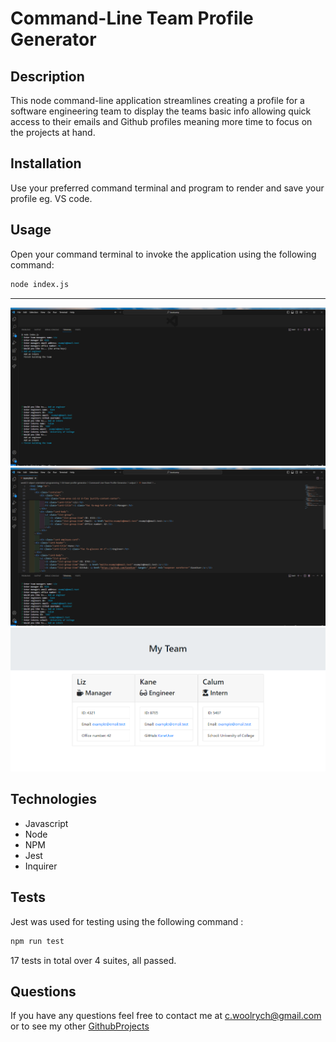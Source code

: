 # Command-Line Team Profile Generator

## Description
This node command-line application streamlines creating a profile for a software engineering team to display the teams basic info allowing quick access to their emails and Github profiles meaning more time to focus on the projects at hand.

## Installation 
Use your preferred command terminal and program to render and save your profile eg. VS code.

## Usage
Open your command terminal to invoke the application using the following command:
```bash
node index.js
```
---
![screenshot of application execution](/images/teamProfileGenerator1.png)
![screenshot of application execution](/images/teamProfileGenerator2.png)
![screenshot of team profile](/images/teamProfile.png)

## Technologies
* Javascript
* Node
* NPM
* Jest
* Inquirer

## Tests
Jest was used for testing using the following command :
```bash
npm run test
```
17 tests in total over 4 suites, all passed.

## Questions
If you have any questions feel free to contact me at [c.woolrych@gmail.com](https://mail.google.com/mail/) or to see my other [GithubProjects](https://github.com/c-woolrych)
